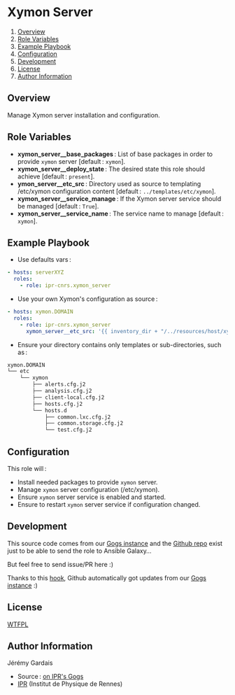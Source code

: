 # Xymon Server

1. [Overview](#overview)
2. [Role Variables](#role-variables)
3. [Example Playbook](#example-playbook)
4. [Configuration](#configuration)
5. [Development](#development)
6. [License](#license)
7. [Author Information](#author-information)

## Overview

Manage Xymon server installation and configuration.

## Role Variables

* **xymon_server__base_packages** : List of base packages in order to provide `xymon` server [default : `xymon`].
* **xymon_server__deploy_state** : The desired state this role should achieve [default : `present`].
* **ymon_server__etc_src** : Directory used as source to templating /etc/xymon configuration content [default : `../templates/etc/xymon`].
* **xymon_server__service_manage** : If the Xymon server service should be managed [default : `True`].
* **xymon_server__service_name** : The service name to manage [default : `xymon`].

## Example Playbook

* Use defaults vars :

``` yml
- hosts: serverXYZ
  roles:
    - role: ipr-cnrs.xymon_server
```

* Use your own Xymon's configuration as source :

``` yml
- hosts: xymon.DOMAIN
  roles:
    - role: ipr-cnrs.xymon_server
      xymon_server__etc_src: '{{ inventory_dir + "/../resources/host/xymon.DOMAIN/etc/xymon/" }}'
```

  * Ensure your directory contains only templates or sub-directories, such as :

``` sh
xymon.DOMAIN
└── etc
    └── xymon
        ├── alerts.cfg.j2
        ├── analysis.cfg.j2
        ├── client-local.cfg.j2
        ├── hosts.cfg.j2
        └── hosts.d
            ├── common.lxc.cfg.j2
            ├── common.storage.cfg.j2
            └── test.cfg.j2
```

## Configuration

This role will :
* Install needed packages to provide `xymon` server.
* Manage `xymon` server configuration (/etc/xymon).
* Ensure `xymon` server service is enabled and started.
* Ensure to restart `xymon` server service if configuration changed.

## Development

This source code comes from our [Gogs instance][xymon_server source] and the [Github repo][xymon_server github] exist just to be able to send the role to Ansible Galaxy…

But feel free to send issue/PR here :)

Thanks to this [hook][gogs to github hook], Github automatically got updates from our [Gogs instance][xymon_server source] :)

## License

[WTFPL][wtfpl website]

## Author Information

Jérémy Gardais
* Source : [on IPR's Gogs][xymon_server source]
* [IPR][ipr website] (Institut de Physique de Rennes)

[gogs to github hook]: https://stackoverflow.com/a/21998477
[xymon_server source]: https://git.ipr.univ-rennes1.fr/cellinfo/ansible.xymon_server
[xymon_server github]: https://github.com/ipr-cnrs/xymon_server
[wtfpl website]: http://www.wtfpl.net/about/
[ipr website]: https://ipr.univ-rennes1.fr/
